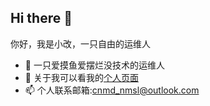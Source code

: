 ## Hi there 👋

<!-- ![Gaisoft's github stats](https://github-readme-stats.vercel.app/api?username=kadzh520&count_private=true&show_icons=true&count_private=true) -->

<!-- # 关于我

你好，我是小改，一个普通的小运维人

关于我可见我的个人首页：[https://www.smartsrain.cn/](https://www.smartsrain.cn/)

# 联系我

个人首页: [https://www.smartsrain.cn](https://www.smartsrain.cn)

个人博客: [https://notes.smartsrain.cn](https://notes.smartsrain.cn)

是小改呀 抖音账号：[点这里>_<](https://www.douyin.com/user/MS4wLjABAAAAIQf3HyhP33EoyQXyY-WH5bpHV5EMHykAD8sDafU6J-v9I_j_6UfLgUexVBW0djcf?vid=7365419461031071003)

Email：[kadzh520@qq.com](mailto:kadzh520@qq.com) -->

你好，我是小改，一只自由的运维人
- 🔭 一只爱摸鱼爱摆烂没技术的运维人
- 💬 关于我可以看我的[个人页面](https://www.smartsrain.cn)
- 📫 个人联系邮箱:cnmd_nmsl@outlook.com
